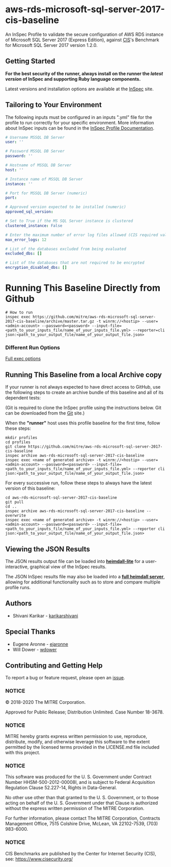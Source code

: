 # aws-rds-microsoft-sql-server-2017-cis-baseline

An InSpec Profile to validate the secure configuration of AWS RDS instance of Microsoft SQL Server 2017 (Express Edition), against [CIS](https://www.cisecurity.org/cis-benchmarks/)'s Benchmark for Microsoft SQL Server 2017 version 1.2.0.

## Getting Started  

__For the best security of the runner, always install on the runner the _latest version_ of InSpec and supporting Ruby language components.__ 

Latest versions and installation options are available at the [InSpec](http://inspec.io/) site.

## Tailoring to Your Environment
The following inputs must be configured in an inputs ".yml" file for the profile to run correctly for your specific environment. More information about InSpec inputs can be found in the [InSpec Profile Documentation](https://www.inspec.io/docs/reference/profiles/).

```yaml
# Username MSSQL DB Server
user: ''

# Password MSSQL DB Server
password: ''

# Hostname of MSSQL DB Server
host: ''

# Instance name of MSSQL DB Server
instance: ''

# Port for MSSQL DB Server (numeric)
port: 

# Approved version expected to be installed (numeric)
approved_sql_version: 

# Set to True if the MS SQL Server instance is clustered
clustered_instance: False

# Enter the maximum number of error log files allowed (CIS required value is 12; this value is not hard-coded to allow for tailoring this profile to organizational requirements)
max_error_logs: 12

# List of the databases excluded from being evaluated
excluded_dbs: []

# List of the databases that are not required to be encrypted
encryption_disabled_dbs: []
```

# Running This Baseline Directly from Github

```
# How to run
inspec exec https://github.com/mitre/aws-rds-microsoft-sql-server-2017-cis-baseline/archive/master.tar.gz -t winrm://<hostip> --user=<admin-account> --password=<password> --input-file=<path_to_your_inputs_file/name_of_your_inputs_file.yml> --reporter=cli json:<path_to_your_output_file/name_of_your_output_file.json>
```

### Different Run Options

  [Full exec options](https://docs.chef.io/inspec/cli/#options-3)

## Running This Baseline from a local Archive copy 

If your runner is not always expected to have direct access to GitHub, use the following steps to create an archive bundle of this baseline and all of its dependent tests:

(Git is required to clone the InSpec profile using the instructions below. Git can be downloaded from the [Git](https://git-scm.com/book/en/v2/Getting-Started-Installing-Git) site.)

When the __"runner"__ host uses this profile baseline for the first time, follow these steps: 

```
mkdir profiles
cd profiles
git clone https://github.com/mitre/aws-rds-microsoft-sql-server-2017-cis-baseline
inspec archive aws-rds-microsoft-sql-server-2017-cis-baseline
inspec exec <name of generated archive> -t winrm://<hostip> --user=<admin-account> --password=<password> --input-file=<path_to_your_inputs_file/name_of_your_inputs_file.yml> --reporter cli json:<path_to_your_output_file/name_of_your_output_file.json>
```
For every successive run, follow these steps to always have the latest version of this baseline:

```
cd aws-rds-microsoft-sql-server-2017-cis-baseline
git pull
cd ..
inspec archive aws-rds-microsoft-sql-server-2017-cis-baseline --overwrite
inspec exec <name of generated archive> -t winrm://<hostip> --user=<admin-account> --password=<password> --input-file=<path_to_your_inputs_file/name_of_your_inputs_file.yml> --reporter cli json:<path_to_your_output_file/name_of_your_output_file.json>
```

## Viewing the JSON Results

The JSON results output file can be loaded into __[heimdall-lite](https://heimdall-lite.mitre.org/)__ for a user-interactive, graphical view of the InSpec results. 

The JSON InSpec results file may also be loaded into a __[full heimdall server](https://github.com/mitre/heimdall)__, allowing for additional functionality such as to store and compare multiple profile runs.

## Authors
* Shivani Karikar - [karikarshivani](https://github.com/karikarshivani)

## Special Thanks
* Eugene Aronne - [ejaronne](https://github.com/ejaronne)
* Will Dower - [wdower](https://github.com/wdower)

## Contributing and Getting Help
To report a bug or feature request, please open an [issue](https://github.com/mitre/aws-rds-microsoft-sql-server-2017-cis-baseline/issues/new).

### NOTICE

© 2018-2020 The MITRE Corporation.

Approved for Public Release; Distribution Unlimited. Case Number 18-3678.

### NOTICE
MITRE hereby grants express written permission to use, reproduce, distribute, modify, and otherwise leverage this software to the extent permitted by the licensed terms provided in the LICENSE.md file included with this project.

### NOTICE  

This software was produced for the U. S. Government under Contract Number HHSM-500-2012-00008I, and is subject to Federal Acquisition Regulation Clause 52.227-14, Rights in Data-General.  

No other use other than that granted to the U. S. Government, or to those acting on behalf of the U. S. Government under that Clause is authorized without the express written permission of The MITRE Corporation. 

For further information, please contact The MITRE Corporation, Contracts Management Office, 7515 Colshire Drive, McLean, VA  22102-7539, (703) 983-6000.  

### NOTICE

CIS Benchmarks are published by the Center for Internet Security (CIS), see: https://www.cisecurity.org/